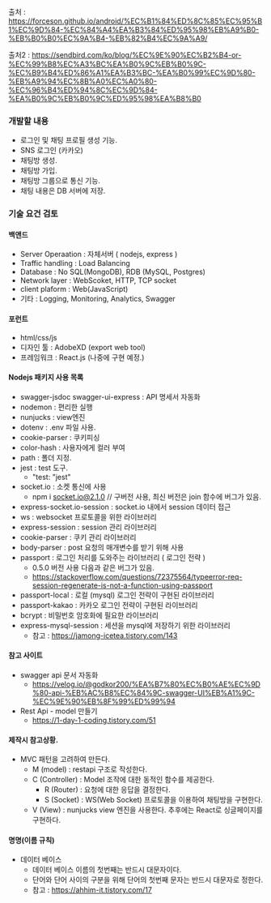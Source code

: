 출처 : https://forceson.github.io/android/%EC%B1%84%ED%8C%85%EC%95%B1%EC%9D%84-%EC%84%A4%EA%B3%84%ED%95%98%EB%A9%B0-%EB%B0%B0%EC%9A%B4-%EB%82%B4%EC%9A%A9/

출처2 : https://sendbird.com/ko/blog/%EC%9E%90%EC%B2%B4-or-%EC%99%B8%EC%A3%BC%EA%B0%9C%EB%B0%9C-%EC%B9%B4%ED%86%A1%EA%B3%BC-%EA%B0%99%EC%9D%80-%EB%A9%94%EC%8B%A0%EC%A0%80-%EC%96%B4%ED%94%8C%EC%9D%84-%EA%B0%9C%EB%B0%9C%ED%95%98%EA%B8%B0

### 개발할 내용
- 로그인 및 채팅 프로필 생성 기능.
- SNS 로그인 (카카오)
- 채팅방 생성.
- 채팅방 가입.
- 채팅방 그룹으로 통신 기능.
- 채팅 내용은 DB 서버에 저장.


### 기술 요건 검토

#### 백앤드
- Server Operaation : 자체서버 ( nodejs, express )
- Traffic handling : Load Balancing
- Database : No SQL(MongoDB), RDB (MySQL, Postgres)
- Network layer : WebScoket, HTTP, TCP socket
- client plaform : Web(JavaScript)
- 기타 : Logging, Monitoring, Analytics, Swagger

#### 포런트
- html/css/js
- 디자인 툴 : AdobeXD (export web tool)
- 프레임워크 : React.js (나중에 구현 예정.)



#### Nodejs 패키지 사용 목록
- swagger-jsdoc swagger-ui-express : API 명세서 자동화
- nodemon : 편리한 실행
- nunjucks : view엔진
- dotenv : .env 파일 사용.
- cookie-parser : 쿠키피싱
- color-hash : 사용자에게 컬러 부여
- path : 폴더 지정.
- jest : test 도구.
  - "test: "jest"
- socket.io : 소켓 통신에 사용
  - npm i socket.io@2.1.0  // 구버전 사용, 최신 버전은 join 함수에 버그가 있음.
- express-socket.io-session : socket.io 내에서 session 데이터 접근
- ws : websocket 프로토콜을 위한 라이브러리
- express-session : session 관리 라이브러리
- cookie-parser : 쿠키 관리 라이브러리
- body-parser : post 요청의 매개변수를 받기 위해 사용
- passport : 로그인 처리를 도와주는 라이브러리 ( 로그인 전략 )
  - 0.5.0 버전 사용 다음과 같은 버그가 있음.
  - https://stackoverflow.com/questions/72375564/typeerror-req-session-regenerate-is-not-a-function-using-passport
- passport-local :  로컬 (mysql) 로그인 전략이 구현된 라이브러리
- passport-kakao : 카카오 로그인 전략이 구현된 라이브러리
- bcrypt : 비밀번호 암호화에 필요한 라이브러리
- express-mysql-session : 세션을 mysql에 저장하기 위한 라이브러리
  - 참고 : https://jamong-icetea.tistory.com/143


#### 참고 사이트
- swagger api 문서 자동화
  - https://velog.io/@godkor200/%EA%B7%80%EC%B0%AE%EC%9D%80-api-%EB%AC%B8%EC%84%9C-swagger-UI%EB%A1%9C-%EC%9E%90%EB%8F%99%ED%99%94
- Rest Api - model 만들기
  - https://1-day-1-coding.tistory.com/51


#### 제작시 참고상황.
- MVC 패턴을 고려하여 만든다.
  - M (model) : restapi 구조로 작성한다.
  - C (Controller) : Model 조작에 대한 동적인 함수를 제공한다.
    - R (Router) : 요청에 대한 응답을 결정한다.
    - S (Socket) : WS(Web Socket) 프로토콜을 이용하여 채팅방을 구현한다.
  - V (View) : nunjucks view 엔진을 사용한다. 추후에는 React로 싱글페이지를 구현하다.


#### 명명(이름 규칙)
- 데이터 베이스
  - 데이터 베이스 이름의 첫번째는 반드시 대문자이다.
  - 단어와 단어 사이의 구분을 위해 단어의 첫번째 문자는 반드시 대문자로 정한다.
  - 참고 : https://ahhim-it.tistory.com/17
  
